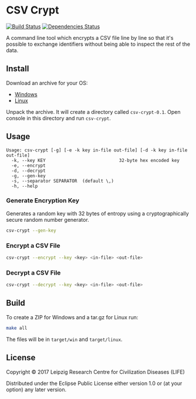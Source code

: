 # CSV Crypt

[![Build Status](https://travis-ci.org/life-research/csv-crypt.svg?branch=master)](https://travis-ci.org/life-research/csv-crypt)
[![Dependencies Status](https://versions.deps.co/life-research/csv-crypt/status.svg)](https://versions.deps.co/life-research/csv-crypt)

A command line tool which encrypts a CSV file line by line so that it's possible to exchange identifiers without being able to inspect the rest of the data.

## Install

Download an archive for your OS:

* [Windows](https://github.com/life-research/csv-crypt/releases/download/v0.1/csv-crypt-0.1.zip)
* [Linux](https://github.com/life-research/csv-crypt/releases/download/v0.1/csv-crypt-0.1.tar.gz)

Unpack the archive. It will create a directory called `csv-crypt-0.1`. Open console in this directory and run `csv-crypt`.

## Usage

```
Usage: csv-crypt [-g] [-e -k key in-file out-file] [-d -k key in-file out-file]
  -k, --key KEY                            32-byte hex encoded key
  -e, --encrypt
  -d, --decrypt
  -g, --gen-key
  -s, --separator SEPARATOR  (default \,)
  -h, --help
```

### Generate Encryption Key

Generates a random key with 32 bytes of entropy using a cryptographically secure random number generator.

```sh
csv-crypt --gen-key
```

### Encrypt a CSV File

```sh
csv-crypt --encrypt --key <key> <in-file> <out-file> 
```

### Decrypt a CSV File

```sh
csv-crypt --decrypt --key <key> <in-file> <out-file> 
```

## Build

To create a ZIP for Windows and a tar.gz for Linux run:

```sh
make all
```

The files will be in `target/win` and `target/linux`.

## License

Copyright © 2017 Leipzig Research Centre for Civilization Diseases (LIFE)

Distributed under the Eclipse Public License either version 1.0 or (at
your option) any later version.
